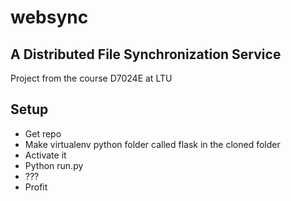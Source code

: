 websync
=======
A Distributed File Synchronization Service
----
Project from the course D7024E at LTU

Setup
----
- Get repo
- Make virtualenv python folder called flask in the cloned folder
- Activate it
- Python run.py
- ???
- Profit
